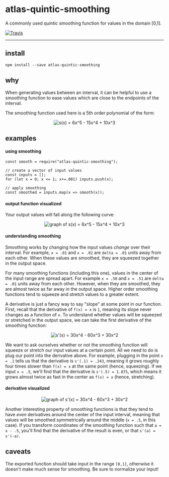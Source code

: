 # atlas-quintic-smoothing

A commonly used quintic smoothing function for values in the domain [0,1].

[![Travis](https://img.shields.io/travis/atlassubbed/atlas-quintic-smoothing.svg)](https://travis-ci.org/atlassubbed/atlas-quintic-smoothing)

---

## install

```
npm install --save atlas-quintic-smoothing
```

## why

When generating values between an interval, it can be helpful to use a smoothing function to ease values which are close to the endpoints of the interval.

The smoothing function used here is a 5th order polynomial of the form:

<p align="center">
  <img alt="s(x) = 6x^5 - 15x^4 + 10x^3" src="docs/quintic.png">
</p>

## examples

#### using smoothing

```
const smooth = require("atlas-quintic-smoothing");

// create a vector of input values
const inputs = [];
for (let x = 0; x <= 1; x+=.001) inputs.push(x);

// apply smoothing 
const smoothed = inputs.map(x => smooth(x));
```

#### output function visualized

Your output values will fall along the following curve:

<p align="center">
  <img alt="graph of s(x) = 6x^5 - 15x^4 + 10x^3" src="docs/quintic_graph.png">
</p>

#### understanding smoothing

Smoothing works by changing how the input values *change* over their interval. For example, `x = .01` and `x = .02` are `delta = .01` units away from each other. When these values are smoothed, they are squeezed together in the output space.

For many smoothing functions (including this one), values in the center of the input range are spread apart. For example `x = .50` and `x = .51` are `delta = .01` units away from each other. However, when they are smoothed, they are almost twice as far away in the output space. Higher order smoothing functions tend to squeeze and stretch values to a greater extent. 

A derivative is just a fancy way to say "slope" at some point in our function. First, recall that the derivative of `f(x) = x` is `1`, meaning its slope never changes as a function of `x`. To understand whether values will be squeezed or stretched in the output space, we can take the first derivative of the smoothing function:


<p align="center">
  <img alt="s'(x) = 30x^4 - 60x^3 + 30x^2" src="docs/quintic_diff.png">
</p>

We want to ask ourselves whether or not the smoothing function will squeeze or stretch our input values at a certain point. All we need to do is plug our point into the derivative above. For example, plugging in the point `x = .1` tells us that the derivative is `s'(.1) = .243`, meaning it grows roughly four times slower than `f(x) = x` at the same point (hence, squeezing). If we input `x = .5`, we'll find that the derivative is `s'(.5) = 1.875`, which means it grows almost twice as fast in the center as `f(x) = x` (hence, stretching).

#### derivative visualized

<p align="center">
  <img alt="graph of s'(x) = 30x^4 - 60x^3 + 30x^2" src="docs/quintic_diff_graph.png">
</p>

Another interesting property of smoothing functions is that they tend to have *even* derivatives around the center of the input interval, meaning that values will be smoothed symmetrically around the middle (`x = .5`, in this case). If you transform coordinates of the smoothing function such that `a = x - .5`, you'll find that the derivative of the result is even, or that `s'(a) = s'(-a)`.

## caveats

The exported function should take input in the range `[0,1]`, otherwise it doesn't make much sense for smoothing. Be sure to normalize your input!


